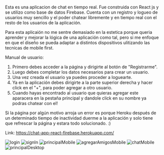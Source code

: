 Esta es una aplicacion de chat en tiempo real. Fue construida con React js y se utilizo como base de datos Firebase. 
Cuenta con un registro y logueo de usuarios muy sencillo y el poder chatear libremente y en tiempo real con el resto de los usuarios de la aplicación.

Para esta aplicaión no me sentre demasiado en la estetica porque queria aprender y mejorar la lógica de una aplicación como tal,
pero si me enfoque en que el diseño se pueda adaptar a distintos dispositivos ulitizando las tecnicas de mobile first.


Manual de usuario: 

1. Primero debes acceder a la página y dirigirte al botón de "Registrarme".
2. Luego debes completar los datos necesarios para crear un usuario.
3. Una vez creada el usuario ya puedes proceder a loguearte.
4. Ya en la aplicación debes dirigirte a la parte superior derecha y hacer click en el "+", para poder agregar a otro usuario.
5. Cuando hayas encontrado al usuario que quieras agregar este aparacera en la pestaña principal y dandole click en su nombre ya podras chatear con el!

Si la página por algún motivo arroja un error es porque Heroku después de un determinado tiempo de inactividad duerme a la aplicación y solo tiene que refrescar la página y estara todo solucionado. :)

Link: https://chat-app-react-firebase.herokuapp.com/

![login](https://user-images.githubusercontent.com/73543913/177558504-3e59afb2-05da-4cf6-bdcd-491243d192d3.png)
![signIn](https://user-images.githubusercontent.com/73543913/177558510-0ab4a95d-9280-450a-8237-31239f46fc07.png)
![principalMobile](https://user-images.githubusercontent.com/73543913/177558508-ae45c761-1839-4ecf-912d-b0467b2f6661.png)
![agregarAmigosMobile](https://user-images.githubusercontent.com/73543913/177558499-4289dd31-3c8a-4559-8bf9-eb27d00c5656.png)
![chatMobile](https://user-images.githubusercontent.com/73543913/177558503-ab4e88a8-814c-43ac-b30b-4b73b0048f74.png)
![principalDesktop](https://user-images.githubusercontent.com/73543913/177558506-2b6ff58a-b6c5-407b-90ac-2dcd53cf7e9b.png)



